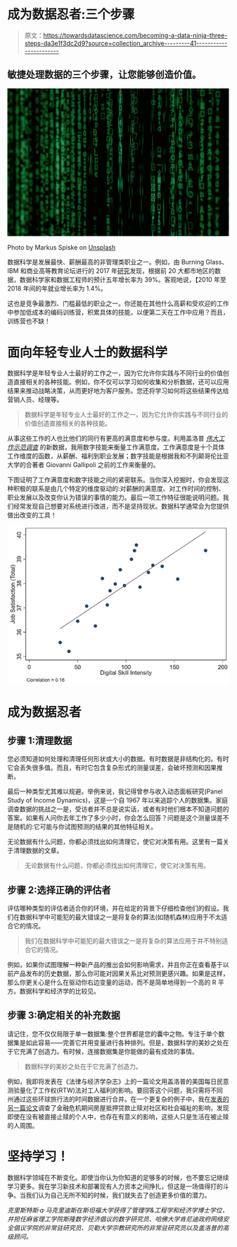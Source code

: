 # 成为数据忍者:三个步骤

> 原文：<https://towardsdatascience.com/becoming-a-data-ninja-three-steps-da3e1f3dc2d9?source=collection_archive---------41----------------------->

## 敏捷处理数据的三个步骤，让您能够创造价值。

![](img/8de3dd9e4d3c890b1d77bb9400e80987.png)

Photo by Markus Spiske on [Unsplash](https://unsplash.com/)

数据科学是发展最快、薪酬最高的非管理类职业之一。例如，由 Burning Glass、IBM 和商业高等教育论坛进行的 2017 年[研究](https://www.ibm.com/downloads/cas/3RL3VXGA)发现，根据前 20 大都市地区的数据，数据科学家和数据工程师的预计五年增长率为 39%。客观地说，【2010 年至 2018 年间的年就业增长率为 1.4%。

这也是竞争最激烈、门槛最低的职业之一。你还能在其他什么高薪和受欢迎的工作中参加低成本的编码训练营，积累具体的技能，以便第二天在工作中应用？而且，训练营也不缺！

# 面向年轻专业人士的数据科学

数据科学是年轻专业人士最好的工作之一，因为它允许你实践与不同行业的价值创造直接相关的各种技能。例如，你不仅可以学习如何收集和分析数据，还可以应用结果来推动战略决策，从而更好地为客户服务。您还将学习如何将这些结果传达给营销人员、经理等。

> 数据科学是年轻专业人士最好的工作之一，因为它允许你实践与不同行业的价值创造直接相关的各种技能。

从事这些工作的人也比他们的同行有更高的满意度和参与度。利用盖洛普 [*伟大工作示范调查*](https://www.gallup.com/education/267590/great-jobs-lumina-gates-omidyar-gallup-quality-report-2019.aspx) 的新数据，我用数字技能来衡量工作满意度。工作满意度是十个具体工作维度的函数，从薪酬、福利到职业发展；数字技能是根据我和不列颠哥伦比亚大学的合著者 Giovanni Gallipoli 之前的工作来衡量的。

下图证明了工作满意度和数字技能之间的紧密联系。当你深入挖掘时，你会发现这种积极的联系是由几个特定的维度驱动的:对薪酬的满意度、对工作时间的控制、职业发展以及改变你认为错误的事情的能力。最后一项工作特征很能说明问题。我们经常发现自己想要对系统进行改进，而不是坚持现状。数据科学通常会为您提供做出改变的工具！

![](img/a23a8447785a5a95da830e9acb8325f2.png)

# 成为数据忍者

## 步骤 1:清理数据

您必须知道如何处理和清理任何形状或大小的数据。有时数据是非结构化的。有时它会丢失很多值。而且，有时它包含复杂形式的测量误差，会破坏预测和因果推断。

最后一种类型尤其难以规避。举例来说，我记得曾参与收入动态面板研究(Panel Study of Income Dynamics)，这是一个自 1967 年以来追踪个人的数据集。家庭调查数据的挑战之一是，受访者并不总是说实话，或者有时他们根本不知道问题的答案。如果有人问你去年工作了多少小时，你会怎么回答？问题是这个测量误差不是随机的:它可能与你试图预测的结果的其他特征相关。

无论数据有什么问题，你都必须找出如何清理它，使它对决策有用。这里有一篇关于清理数据的文章。

> 无论数据有什么问题，你都必须找出如何清理它，使它对决策有用。

## 步骤 2:选择正确的评估者

评估哪种类型的评估者适合你的环境，并在给定的背景下仔细检查他们的假设。我们在数据科学中可能犯的最大错误之一是将复杂的算法(如随机森林)应用于不太适合它的情况。

> 我们在数据科学中可能犯的最大错误之一是将复杂的算法应用于并不特别适合它的情况。

例如，如果你试图理解一种新产品的推出会如何影响需求，并且你正在查看基于以前产品发布的历史数据，那么你可能对因果关系比对预测更感兴趣。如果是这样，那么你更关心是什么在驱动你右边变量的运动，而不是简单地得到一个高的 R 平方。数据科学和经济学的比较见。

## 步骤 3:确定相关的补充数据

请记住，您不仅仅局限于单一数据集:整个世界都是您的囊中之物。专注于单个数据集是如此容易——完善它并用变量进行各种排列。但是，数据科学的美妙之处在于它充满了创造力。有时候，连接数据集是你能做的最有成效的事情。

> 数据科学的美妙之处在于它充满了创造力。

例如，我即将发表在《法律与经济学杂志》上的一篇论文用盖洛普的美国每日民意测验量化了工作权(RTW)法对工人福利的影响。要回答这个问题，我只需将不同州通过这些环球旅行法的时间数据进行合并。在一个更复杂的例子中，我在[发表的另一篇论文](https://papers.ssrn.com/abstract=2989865)调查了金融危机期间房屋抵押贷款止赎对社区和社会福祉的影响，发现即使在没有被直接止赎的个人中，也存在有意义的影响，这些人只是生活在被止赎的人周围。

# 坚持学习！

数据科学领域在不断变化。即使当你认为你知道的足够多的时候，也不要忘记继续学习更多。我在学习新技术和部署现有人力资本之间挣扎，但这是一场值得打的斗争。当我们认为自己无所不知的时候，我们就失去了创造更多价值的潜力。

*克里斯特斯·a·马克里迪斯在斯坦福大学获得了管理学&工程学和经济学博士学位，并担任麻省理工学院斯隆数字经济倡议的数字研究员、哈佛大学肯尼迪政府网络安全倡议学院的非常驻研究员、贝勒大学宗教研究所的非常驻研究员以及盖洛普的高级顾问。*